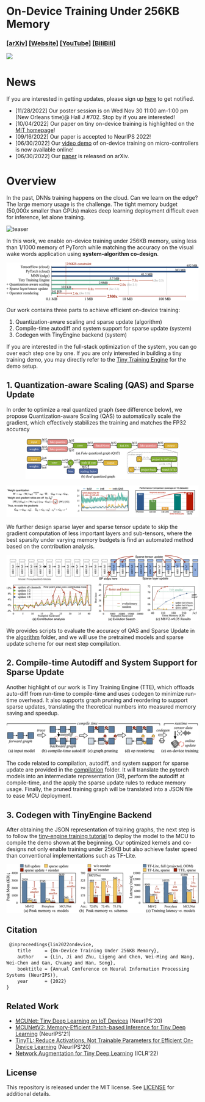 # On-Device Training Under 256KB Memory 

###  [[arXiv]](https://arxiv.org/abs/2206.15472) [[Website]](https://tinytraining.mit.edu/) [[YouTube]](https://www.youtube.com/watch?v=XaDCO8YtmBw) [[BiliBili]](https://www.bilibili.com/video/BV1qv4y1d7MV)


![](figures/mcunetV3_demo_2images.gif)

# News
If you are interested in getting updates, please sign up [here](https://forms.gle/UW1uUmnfk1k6UJPPA) to get notified.

* [11/28/2022] Our poster session is on Wed Nov 30 11:00 am-1:00 pm (New Orleans time)@ Hall J #702. Stop by if you are interested!
* [10/04/2022] Our paper on tiny on-device training is highlighted on the [MIT homepage](http://web.mit.edu/spotlight/learning-edge/)!
* [09/16/2022] Our paper is accepted to NeurIPS 2022!
* [06/30/2022] Our [video demo](https://www.youtube.com/watch?v=XaDCO8YtmBw) of on-device training on micro-controllers is now available online!
* [06/30/2022] Our [paper](https://arxiv.org/abs/2206.15472) is released on arXiv.

# Overview

In the past, DNNs training happens on the cloud. Can we learn on the edge? The large memory usage is the challenge. The tight memory budget (50,000x smaller than GPUs) makes deep learning deployment difficult even for inference, let alone training.

![teaser](https://github.com/mit-han-lab/mcunet/blob/master/assets/figures/memory_size.png?raw=true)

In this work, we enable on-device training under 256KB memory, using less than 1/1000 memory of PyTorch while matching the accuracy on the visual wake words application using **system-algorithm co-design**. 

![](figures/mem_comparison.png)

Our work contains three parts to achieve efficient on-device training: 
1. Quantization-aware scaling and sparse update (algorithm)
2. Compile-time autodiff and system support for sparse update (system)
3. Codegen with TinyEngine backend (system)

If you are interested in the full-stack optimization of the system, you can go over each step one by one. If you are only interested in building a tiny training demo, you may directly refer to the [Tiny Training Engine](https://github.com/mit-han-lab/tinyengine/tree/dev/training_code_gen/tutorial/training) for the demo setup.

## 1. Quantization-aware Scaling (QAS) and Sparse Update

In order to optimize a real quantized graph (see difference below),  we propose Quantization-aware Scaling (QAS) to automatically scale the gradient, which effectively stabilizes the training and matches the FP32 accuracy 

<p align="center">
    <img src="figures/real_vs_fake_quantization.png" width="80%">
</p>

![](figures/qas_accuracy.png)

We further design sparse layer and sparse tensor update to skip the gradient computation of less important layers and sub-tensors, where the best sparsity under varying memory budgets  is find an automated method based on the contribution analysis.

![](figures/sparse_update.png)

We provides scripts to evaluate the accuracy of QAS and Sparse Update in the [algorithm](algorithm/) folder, and we will use the pretrained models and sparse update scheme for our next step compilation.

## 2. Compile-time Autodiff and System Support for Sparse Update

Another highlight of our work is Tiny Training Engine (TTE), which offloads auto-diff from run-time to compile-time and uses codegen to minimize run-time overhead. It also supports graph pruning and reordering to support sparse updates, translating the theoretical numbers into measured memory saving and speedup.

![](figures/compiler_stack.png)

The code related to compilation, autodiff, and system support for sparse update are provided in the [compilation](compilation/) folder. It will translate the pytorch models into an intermediate representation (IR), perform the autodiff at compile-time, and the apply the sparse update rules to reduce memory usage. Finally, the pruned training graph will be translated into a JSON file to ease MCU deployment.

## 3. Codegen with TinyEngine Backend

After obtaining the JSON representation of training graphs, the next step is to follow the [tiny-engine training tutorial](https://github.com/mit-han-lab/tinyengine/tree/dev/training_code_gen/tutorial/training) to deploy the model to the MCU to compile the demo shown at the beginning. Our optimized kernels and co-designs not only enable training under 256KB but also achieve faster speed than conventional implementations such as TF-Lite.

![](figures/latency_peakmem_comparison.png)

## Citation

```
 @inproceedings{lin2022ondevice,
    title     = {On-Device Training Under 256KB Memory},
    author    = {Lin, Ji and Zhu, Ligeng and Chen, Wei-Ming and Wang, Wei-Chen and Gan, Chuang and Han, Song},
    booktitle = {Annual Conference on Neural Information Processing Systems (NeurIPS)},
    year      = {2022}
} 
```

## Related Work

* [MCUNet: Tiny Deep Learning on IoT Devices](https://mcunet.mit.edu/#mcunetv1) (NeurIPS'20)
* [MCUNetV2: Memory-Efficient Patch-based Inference for Tiny Deep Learning](https://mcunet.mit.edu/#mcunetv2) (NeurIPS'21)
* [TinyTL: Reduce Activations, Not Trainable Parameters for Efficient On-Device Learning](https://tinytl.mit.edu/) (NeurIPS'20)
* [Network Augmentation for Tiny Deep Learning](https://github.com/mit-han-lab/tinyml/raw/master/netaug/figures/fig3.png) (ICLR'22)


## License

This repository is released under the MIT license. See [LICENSE](LICENSE) for additional details.
